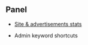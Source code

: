 ## Panel
* [Site & advertisements stats](Panel-site-advertising-stats.md)
- Admin keyword shortcuts
